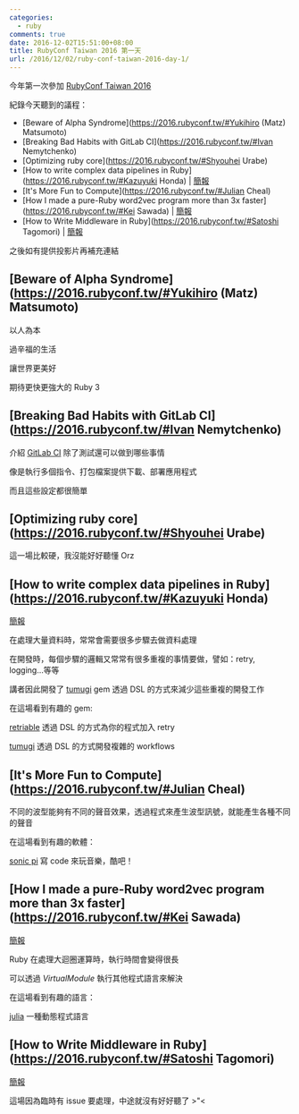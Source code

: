 ```yaml
---
categories:
  - ruby
comments: true
date: 2016-12-02T15:51:00+08:00
title: RubyConf Taiwan 2016 第一天
url: /2016/12/02/ruby-conf-taiwan-2016-day-1/
---
```


今年第一次參加 [RubyConf Taiwan 2016](https://2016.rubyconf.tw/)

紀錄今天聽到的議程：

- [Beware of Alpha Syndrome](https://2016.rubyconf.tw/#Yukihiro (Matz) Matsumoto)
- [Breaking Bad Habits with GitLab CI](https://2016.rubyconf.tw/#Ivan Nemytchenko)
- [Optimizing ruby core](https://2016.rubyconf.tw/#Shyouhei Urabe)
- [How to write complex data pipelines in Ruby](https://2016.rubyconf.tw/#Kazuyuki Honda) | [簡報](https://speakerdeck.com/hakobera/how-to-write-complex-data-pipeline-in-ruby)
- [It's More Fun to Compute](https://2016.rubyconf.tw/#Julian Cheal)
- [How I made a pure-Ruby word2vec program more than 3x faster](https://2016.rubyconf.tw/#Kei Sawada) | [簡報](https://speakerdeck.com/remore/how-i-made-a-pure-ruby-word2vec-program-more-than-3x-faster)
- [How to Write Middleware in Ruby](https://2016.rubyconf.tw/#Satoshi Tagomori) | [簡報](http://www.slideshare.net/tagomoris/how-to-write-middleware-in-ruby)

之後如有提供投影片再補充連結

<!--more-->

## [Beware of Alpha Syndrome](https://2016.rubyconf.tw/#Yukihiro (Matz) Matsumoto)

以人為本

過辛福的生活

讓世界更美好

期待更快更強大的 Ruby 3 

## [Breaking Bad Habits with GitLab CI](https://2016.rubyconf.tw/#Ivan Nemytchenko)

介紹 [GitLab CI](https://about.gitlab.com/gitlab-ci/) 除了測試還可以做到哪些事情

像是執行多個指令、打包檔案提供下載、部署應用程式

而且這些設定都很簡單

## [Optimizing ruby core](https://2016.rubyconf.tw/#Shyouhei Urabe)

這一場比較硬，我沒能好好聽懂 Orz

## [How to write complex data pipelines in Ruby](https://2016.rubyconf.tw/#Kazuyuki Honda)

[簡報](https://speakerdeck.com/hakobera/how-to-write-complex-data-pipeline-in-ruby)

在處理大量資料時，常常會需要很多步驟去做資料處理

在開發時，每個步驟的邏輯又常常有很多重複的事情要做，譬如：retry, logging...等等

講者因此開發了 [tumugi](https://github.com/tumugi/tumugi) gem 透過 DSL 的方式來減少這些重複的開發工作

在這場看到有趣的 gem:

[retriable](https://github.com/kamui/retriable) 透過 DSL 的方式為你的程式加入 retry

[tumugi](https://github.com/tumugi/tumugi) 透過 DSL 的方式開發複雜的 workflows

## [It's More Fun to Compute](https://2016.rubyconf.tw/#Julian Cheal)

不同的波型能夠有不同的聲音效果，透過程式來產生波型訊號，就能產生各種不同的聲音

在這場看到有趣的軟體：

[sonic pi](http://sonic-pi.net/) 寫 code 來玩音樂，酷吧！

## [How I made a pure-Ruby word2vec program more than 3x faster](https://2016.rubyconf.tw/#Kei Sawada)

[簡報](https://speakerdeck.com/remore/how-i-made-a-pure-ruby-word2vec-program-more-than-3x-faster)

Ruby 在處理大迴圈運算時，執行時間會變得很長

可以透過 *VirtualModule* 執行其他程式語言來解決

在這場看到有趣的語言：

[julia](http://julialang.org/) 一種動態程式語言

## [How to Write Middleware in Ruby](https://2016.rubyconf.tw/#Satoshi Tagomori)

[簡報](http://www.slideshare.net/tagomoris/how-to-write-middleware-in-ruby)

這場因為臨時有 issue 要處理，中途就沒有好好聽了 >"<